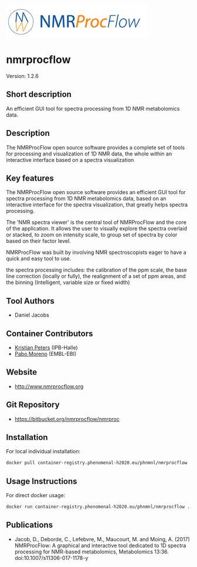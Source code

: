 ![Logo](nmrprocflow_logo.png)
# nmrprocflow

Version: 1.2.6

## Short description

An efficient GUI tool for spectra processing from 1D NMR metabolomics data.

## Description

The NMRProcFlow open source software provides a complete set of tools for processing and visualization of 1D NMR data, the whole within an interactive interface based on a spectra visualization

## Key features

The NMRProcFlow open source software provides an efficient GUI tool for spectra processing from 1D NMR metabolomics data, based on an interactive interface for the spectra visualization, that greatly helps spectra processing.

The 'NMR spectra viewer' is the central tool of NMRProcFlow and the core of the application. It allows the user to visually explore the spectra overlaid or stacked, to zoom on intensity scale, to group set of spectra by color based on their factor level.

NMRProcFlow was built by involving NMR spectroscopists eager to have a quick and easy tool to use.

the spectra processing includes: the calibration of the ppm scale, the base line correction (locally or fully), the realignment of a set of ppm areas, and the binning (Intelligent, variable size or fixed width)

## Tool Authors 
- Daniel Jacobs

## Container Contributors
- [Kristian Peters](https://github.com/korseby) (IPB-Halle)
- [Pabo Moreno](https://github.com/pcm32) (EMBL-EBI)

## Website

- http://www.nmrprocflow.org

## Git Repository

- https://bitbucket.org/nmrprocflow/nmrproc

## Installation 

For local individual installation:

```bash
docker pull container-registry.phenomenal-h2020.eu/phnmnl/nmrprocflow
```

## Usage Instructions

For direct docker usage:

```bash
docker run container-registry.phenomenal-h2020.eu/phnmnl/nmrprocflow ...
```

## Publications

- Jacob, D., Deborde, C., Lefebvre, M., Maucourt, M. and Moing, A. (2017) NMRProcFlow: A graphical and interactive tool dedicated to 1D spectra processing for NMR-based metabolomics, Metabolomics 13:36. doi:10.1007/s11306-017-1178-y
